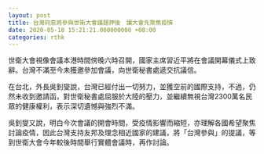 ```yaml
---
layout: post
title: 台灣同意將參與世衛大會議題押後　讓大會先聚焦疫情
date: 2020-05-18 15:21:21.000000000 +08:00
categories: rthk
---
```


世衛大會視像會議本港時間傍晚六時召開，國家主席習近平將在會議開幕儀式上致辭。台灣不滿至今未獲邀參加會議，向世衛秘書處遞交抗議信。

在台北，外長吳釗燮說，台灣已經付出一切努力，並獲空前的國際支持，不過，仍然未收到邀請函，對世衛秘書處屈服於大陸的壓力，並繼續無視台灣2300萬名民眾的健康權利，表示深切遺憾與強烈不滿。

吳釗燮又說，明白今次會議的開會時間，受疫情影響而縮短，亦理解各國希望聚焦討論疫情，因此台灣支持友邦及理念相近國家的建議，將「台灣參與」的提議，等到世衛大會今年較後時間舉行實體會議時，再作討論。
